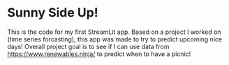 # Sunny Side Up!

This is the code for my first StreamLit app. Based on a project I worked on (time series forcasting), this app was made to try to predict upcoming nice days! Overall project goal is to see if I can use data from https://www.renewables.ninja/ to predict when to have a picnic!
